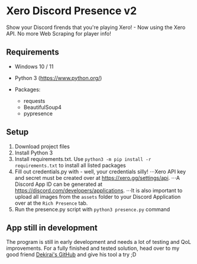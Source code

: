 # Xero Discord Presence v2

Show your Discord firends that you're playing Xero! - Now using the Xero API. No more Web Scraping for player info!

## Requirements
- Windows 10 / 11
- Python 3 (https://www.python.org/)

- Packages:
  - requests
  - BeautifulSoup4
  - pypresence

## Setup
1. Download project files
2. Install Python 3
3. Install requirements.txt. Use `python3 -m pip install -r requirements.txt` to install all listed packages
4. Fill out credentials.py with - well, your credentials silly!
⋅⋅⋅Xero API key and secret must be created over at https://xero.gg/settings/api.
⋅⋅⋅A Discord App ID can be generated at https://discord.com/developers/applications. 
⋅⋅⋅It is also important to upload all images from the `assets` folder to your Discord Application over at the `Rich Presence` tab.
5. Run the presence.py script with `python3 presence.py` command

## App still in development
The program is still in early development and needs a lot of testing and QoL improvements.
For a fully finished and tested solution, head over to my good friend [Dekirai's GitHub](https://github.com/Dekirai/XeroPresence) and give his tool a try ;D